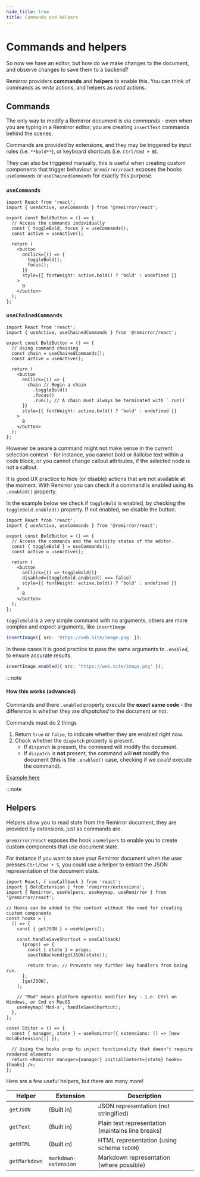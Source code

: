 ```yaml
---
hide_title: true
title: Commands and helpers
---
```


# Commands and helpers

So now we have an editor, but how do we make changes to the document, and observe changes to save them to a backend?

Remirror providers **commands** and **helpers** to enable this. You can think of commands as _write_ actions, and helpers as _read_ actions.

## Commands

The only way to modify a Remirror document is via _commands_ - even when you are typing in a Remirror editor, you are creating `insertText` commands behind the scenes.

Commands are provided by extensions, and they may be triggered by input rules (i.e. `**bold**`), or keyboard shortcuts (i.e. `Ctrl/Cmd + B`).

They can also be triggered manually, this is useful when creating custom components that trigger behaviour. `@remirror/react` exposes the hooks `useCommands` or `useChainedCommands` for exactly this purpose.

### `useCommands`

```tsx
import React from 'react';
import { useActive, useCommands } from '@remirror/react';

export const BoldButton = () => {
  // Access the commands individually
  const { toggleBold, focus } = useCommands();
  const active = useActive();

  return (
    <button
      onClick={() => {
        toggleBold();
        focus();
      }}
      style={{ fontWeight: active.bold() ? 'bold' : undefined }}
    >
      B
    </button>
  );
};
```

### `useChainedCommands`

```tsx
import React from 'react';
import { useActive, useChainedCommands } from '@remirror/react';

export const BoldButton = () => {
  // Using command chaining
  const chain = useChainedCommands();
  const active = useActive();

  return (
    <button
      onClick={() => {
        chain // Begin a chain
          .toggleBold()
          .focus()
          .run(); // A chain must always be terminated with `.run()`
      }}
      style={{ fontWeight: active.bold() ? 'bold' : undefined }}
    >
      B
    </button>
  );
};
```

However be aware a command might not make sense in the current selection context - for instance, you cannot bold or italicise text within a code block, or you cannot change callout attributes, if the selected node is not a callout.

It is good UX practice to hide (or disable) actions that are not available at the moment. With Remirror you can check if a command is enabled using its `.enabled()` property.

In the example below we check if `toggleBold` is enabled, by checking the `toggleBold.enabled()` property. If not enabled, we disable the button.

```tsx
import React from 'react';
import { useActive, useCommands } from '@remirror/react';

export const BoldButton = () => {
  // Access the commands and the activity status of the editor.
  const { toggleBold } = useCommands();
  const active = useActive();

  return (
    <button
      onClick={() => toggleBold()}
      disabled={toggleBold.enabled() === false}
      style={{ fontWeight: active.bold() ? 'bold' : undefined }}
    >
      B
    </button>
  );
};
```

`toggleBold` is a very simple command with no arguments, others are more complex and expect arguments, like `insertImage`

```ts
insertImage({ src: 'https://web.site/image.png' });
```

In these cases it is good practice to pass the same arguments to `.enabled`, to ensure accurate results.

```ts
insertImage.enabled({ src: 'https://web.site/image.png' });
```

:::note

#### How this works (advanced)

Commands and there `.enabled` property execute the **exact same code** - the difference is whether they are _dispatched_ to the document or not.

Commands must do 2 things

1. Return `true` or `false`, to indicate whether they are enabled right now.
2. Check whether the `dispatch` property is present.
   - If `dispatch` **is** present, the command will modify the document.
   - If `dispatch` is **not** present, the command will **not** modify the document (this is the `.enabled()` case, checking if we _could_ execute the command).

[Example here](https://github.com/remirror/remirror/blob/a2ca7a83f35b3831b97817eb2cb38b1a82d60ab8/packages/remirror__extension-embed/src/iframe-extension.ts#L148-L161)

:::note

## Helpers

Helpers allow you to read state from the Remirror document, they are provided by extensions, just as commands are.

`@remirror/react` exposes the hook `useHelpers` to enable you to create custom components that use document state.

For instance if you want to save your Remirror document when the user presses `Ctrl/Cmd + S`, you could use a helper to extract the JSON representation of the document state.

```tsx
import React, { useCallback } from 'react';
import { BoldExtension } from 'remirror/extensions';
import { Remirror, useHelpers, useKeymap, useRemirror } from '@remirror/react';

// Hooks can be added to the context without the need for creating custom components
const hooks = [
  () => {
    const { getJSON } = useHelpers();

    const handleSaveShortcut = useCallback(
      (props) => {
        const { state } = props;
        saveToBackend(getJSON(state));

        return true; // Prevents any further key handlers from being run.
      },
      [getJSON],
    );

    // "Mod" means platform agnostic modifier key - i.e. Ctrl on Windows, or Cmd on MacOS
    useKeymap('Mod-s', handleSaveShortcut);
  },
];

const Editor = () => {
  const { manager, state } = useRemirror({ extensions: () => [new BoldExtension()] });

  // Using the hooks prop to inject functionality that doesn't require rendered elements
  return <Remirror manager={manager} initialContent={state} hooks={hooks} />;
};
```

Here are a few useful helpers, but there are many more!

| Helper        | Extension            | Description                                       |
| ------------- | -------------------- | ------------------------------------------------- |
| `getJSON`     | (Built in)           | JSON representation (not stringified)             |
| `getText`     | (Built in)           | Plain text representation (maintains line breaks) |
| `getHTML`     | (Built in)           | HTML representation (using schema `toDOM`)        |
| `getMarkdown` | `markdown-extension` | Markdown representation (where possible)          |
